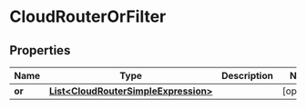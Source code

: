 

# CloudRouterOrFilter


## Properties

| Name | Type | Description | Notes |
|------------ | ------------- | ------------- | -------------|
|**or** | [**List&lt;CloudRouterSimpleExpression&gt;**](CloudRouterSimpleExpression.md) |  |  [optional] |



